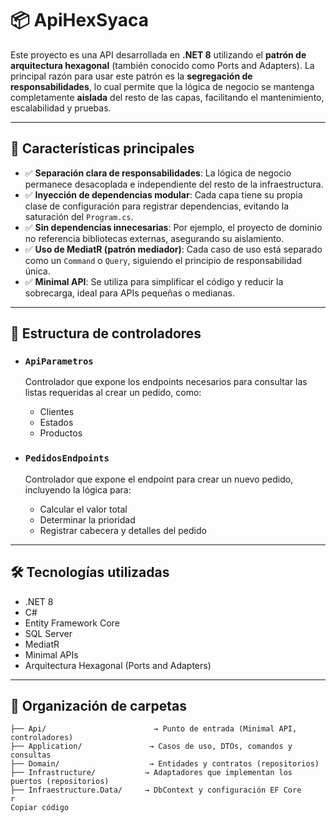 # 📦 ApiHexSyaca

Este proyecto es una API desarrollada en **.NET 8** utilizando el **patrón de arquitectura hexagonal** (también conocido como Ports and Adapters). La principal razón para usar este patrón es la **segregación de responsabilidades**, lo cual permite que la lógica de negocio se mantenga completamente **aislada** del resto de las capas, facilitando el mantenimiento, escalabilidad y pruebas.

---

## 🧩 Características principales

- ✅ **Separación clara de responsabilidades**: La lógica de negocio permanece desacoplada e independiente del resto de la infraestructura.
- ✅ **Inyección de dependencias modular**: Cada capa tiene su propia clase de configuración para registrar dependencias, evitando la saturación del `Program.cs`.
- ✅ **Sin dependencias innecesarias**: Por ejemplo, el proyecto de dominio no referencia bibliotecas externas, asegurando su aislamiento.
- ✅ **Uso de MediatR (patrón mediador)**: Cada caso de uso está separado como un `Command` o `Query`, siguiendo el principio de responsabilidad única.
- ✅ **Minimal API**: Se utiliza para simplificar el código y reducir la sobrecarga, ideal para APIs pequeñas o medianas.

---

## 🚀 Estructura de controladores

- ### `ApiParametros`
  Controlador que expone los endpoints necesarios para consultar las listas requeridas al crear un pedido, como:
  - Clientes
  - Estados
  - Productos

- ### `PedidosEndpoints`
  Controlador que expone el endpoint para crear un nuevo pedido, incluyendo la lógica para:
  - Calcular el valor total
  - Determinar la prioridad
  - Registrar cabecera y detalles del pedido

---

## 🛠️ Tecnologías utilizadas

- .NET 8
- C#
- Entity Framework Core
- SQL Server
- MediatR
- Minimal APIs
- Arquitectura Hexagonal (Ports and Adapters)

---

## 📁 Organización de carpetas

```plaintext
├── Api/                        → Punto de entrada (Minimal API, controladores)
├── Application/               → Casos de uso, DTOs, comandos y consultas
├── Domain/                    → Entidades y contratos (repositorios)
├── Infrastructure/           → Adaptadores que implementan los puertos (repositorios)
├── Infraestructure.Data/     → DbContext y configuración EF Core
r
Copiar código

